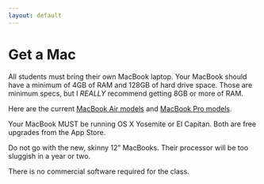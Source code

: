 ```yaml
---
layout: default
---
```


# Get a Mac

All students must bring their own MacBook laptop. Your MacBook should have a minimum of 4GB of RAM and 128GB of hard drive space. Those are minimum specs, but I *REALLY* recommend getting 8GB or more of RAM.

Here are the current [MacBook Air models](http://www.apple.com/macbook-air/specs.html) and [MacBook Pro models](http://www.apple.com/macbook-pro/specs-retina/).

Your MacBook MUST be running OS X Yosemite or El Capitan. Both are free upgrades from the App Store.

Do not go with the new, skinny 12” MacBooks. Their processor will be too sluggish in a year or two.

There is no commercial software required for the class.
